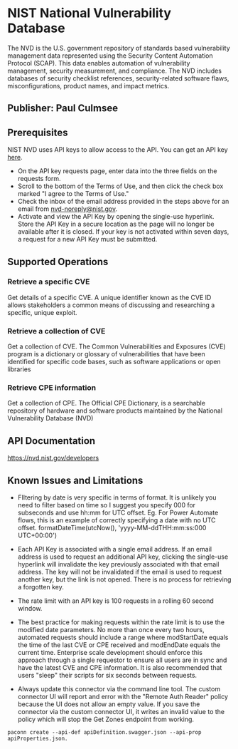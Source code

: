 # NIST National Vulnerability Database
The NVD is the U.S. government repository of standards based vulnerability management data represented using the Security Content Automation Protocol (SCAP). This data enables automation of vulnerability management, security measurement, and compliance. The NVD includes databases of security checklist references, security-related software flaws, misconfigurations, product names, and impact metrics.

## Publisher: Paul Culmsee

## Prerequisites
NIST NVD uses API keys to allow access to the API. You can get an API key [here](https://nvd.nist.gov/developers/request-an-api-key).
* On the API key requests page, enter data into the three fields on the requests form. 
* Scroll to the bottom of the Terms of Use, and then click the check box marked "I agree to the Terms of Use."
* Check the inbox of the email address provided in the steps above for an email from nvd-noreply@nist.gov.
* Activate and view the API Key by opening the single-use hyperlink. Store the API Key in a secure location as the page will no longer be available after it is closed. If your key is not activated within seven days, a request for a new API Key must be submitted.

## Supported Operations
### Retrieve a specific CVE
Get details of a specific CVE. A unique identifier known as the CVE ID allows stakeholders a common means of discussing and researching a specific, unique exploit. 

### Retrieve a collection of CVE
Get a collection of CVE. The Common Vulnerabilities and Exposures (CVE) program is a dictionary or glossary of vulnerabilities that have been identified for specific code bases, such as software applications or open libraries 

### Retrieve CPE information
Get a collection of CPE. The Official CPE Dictionary, is a searchable repository of hardware and software products maintained by the National Vulnerability Database (NVD)

## API Documentation
https://nvd.nist.gov/developers

## Known Issues and Limitations
* FIltering by date is very specific in terms of format.  It is unlikely you need to filter based on time so I suggest you specify 000 for subseconds and use hh:mm for UTC offset. Eg. For Power Automate flows, this is an example of correctly specifying a date with no UTC offset. formatDateTime(utcNow(), 'yyyy-MM-ddTHH:mm:ss:000 UTC+00:00')

* Each API Key is associated with a single email address. If an email address is used to request an additional API key, clicking the single-use hyperlink will invalidate the key previously associated with that email address. The key will not be invalidated if the email is used to request another key, but the link is not opened. There is no process for retrieving a forgotten key.

* The rate limit with an API key is 100 requests in a rolling 60 second window.

* The best practice for making requests within the rate limit is to use the modified date parameters. No more than once every two hours, automated requests should include a range where modStartDate equals the time of the last CVE or CPE received and modEndDate equals the current time. Enterprise scale development should enforce this approach through a single requestor to ensure all users are in sync and have the latest CVE and CPE information. It is also recommended that users "sleep" their scripts for six seconds between requests.

* Always update this connector via the command line tool. The custom connector UI will report and error with the "Remote Auth Reader" policy because the UI does not allow an empty value. If you save the connector via the custom connector UI, it writes an invalid value to the policy which will stop the Get Zones endpoint from working.
```
paconn create --api-def apiDefinition.swagger.json --api-prop apiProperties.json.
```